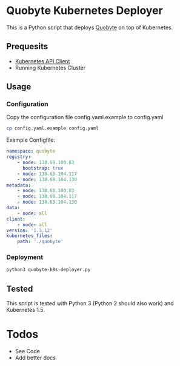 # Quobyte Kubernetes Deployer

This is a Python script that deploys [Quobyte](https://www.quobyte.com) on top of Kubernetes.

## Prequesits

- [Kubernetes API Client](https://github.com/kubernetes-incubator/client-python)
- Running Kubernetes Cluster

## Usage

### Configuration

Copy the configuration file config.yaml.example to config.yaml

```bash
cp config.yaml.example config.yaml
```

Example Configfile:

```yaml
namespace: quobyte
registry:
    - node: 138.68.100.83
      bootstrap: true
    - node: 138.68.104.117
    - node: 138.68.104.130
metadata:
    - node: 138.68.100.83
    - node: 138.68.104.117
    - node: 138.68.104.130
data:
    - node: all
client:
    - node: all
version: '1.3.12'
kubernetes_files:
    path: './quobyte'
```

### Deployment

```bash
python3 quobyte-k8s-deployer.py
```

## Tested

This script is tested with Python 3 (Python 2 should also work) and Kubernetes 1.5.

# Todos

- See Code
- Add better docs
